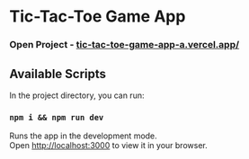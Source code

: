 # Tic-Tac-Toe Game App

### Open Project - [tic-tac-toe-game-app-a.vercel.app/](tic-tac-toe-game-app-a.vercel.app/)

## Available Scripts

In the project directory, you can run:

### `npm i && npm run dev`

Runs the app in the development mode.\
Open [http://localhost:3000](http://localhost:3000) to view it in your browser.
